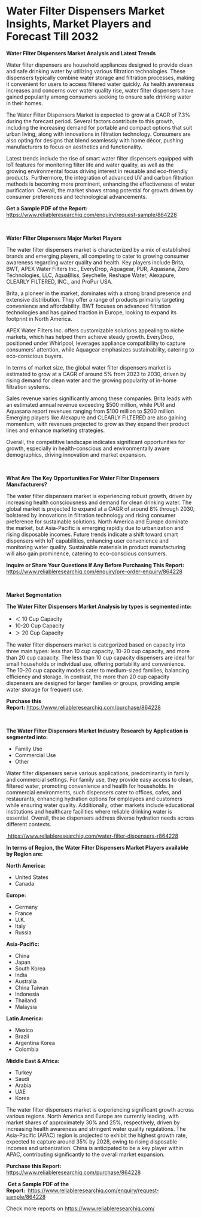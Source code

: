 <p><h1>Water Filter Dispensers Market Insights, Market Players and Forecast Till 2032</h1></p><p><strong>Water Filter Dispensers Market Analysis and Latest Trends</strong></p>
<p><p>Water filter dispensers are household appliances designed to provide clean and safe drinking water by utilizing various filtration technologies. These dispensers typically combine water storage and filtration processes, making it convenient for users to access filtered water quickly. As health awareness increases and concerns over water quality rise, water filter dispensers have gained popularity among consumers seeking to ensure safe drinking water in their homes.</p><p>The Water Filter Dispensers Market is expected to grow at a CAGR of 7.3% during the forecast period. Several factors contribute to this growth, including the increasing demand for portable and compact options that suit urban living, along with innovations in filtration technology. Consumers are also opting for designs that blend seamlessly with home décor, pushing manufacturers to focus on aesthetics and functionality.</p><p>Latest trends include the rise of smart water filter dispensers equipped with IoT features for monitoring filter life and water quality, as well as the growing environmental focus driving interest in reusable and eco-friendly products. Furthermore, the integration of advanced UV and carbon filtration methods is becoming more prominent, enhancing the effectiveness of water purification. Overall, the market shows strong potential for growth driven by consumer preferences and technological advancements.</p></p>
<p><strong>Get a Sample PDF of the Report:&nbsp;</strong> <a href="https://www.reliableresearchiq.com/enquiry/request-sample/864228?utm_campaign=2853&utm_medium=2&utm_source=Github&utm_content=ia&utm_term=05042025&utm_id=water-filter-dispensers">https://www.reliableresearchiq.com/enquiry/request-sample/864228</a></p>
<p>&nbsp;</p>
<p><strong>Water Filter Dispensers Major Market Players</strong></p>
<p><p>The water filter dispensers market is characterized by a mix of established brands and emerging players, all competing to cater to growing consumer awareness regarding water quality and health. Key players include Brita, BWT, APEX Water Filters Inc., EveryDrop, Aquagear, PUR, Aquasana, Zero Technologies, LLC, AquaBliss, Seychelle, Reshape Water, Alexapure, CLEARLY FILTERED, INC., and ProPur USA.</p><p>Brita, a pioneer in the market, dominates with a strong brand presence and extensive distribution. They offer a range of products primarily targeting convenience and affordability. BWT focuses on advanced filtration technologies and has gained traction in Europe, looking to expand its footprint in North America.</p><p>APEX Water Filters Inc. offers customizable solutions appealing to niche markets, which has helped them achieve steady growth. EveryDrop, positioned under Whirlpool, leverages appliance compatibility to capture consumers' attention, while Aquagear emphasizes sustainability, catering to eco-conscious buyers. </p><p>In terms of market size, the global water filter dispensers market is estimated to grow at a CAGR of around 5% from 2023 to 2030, driven by rising demand for clean water and the growing popularity of in-home filtration systems.</p><p>Sales revenue varies significantly among these companies. Brita leads with an estimated annual revenue exceeding $500 million, while PUR and Aquasana report revenues ranging from $100 million to $200 million. Emerging players like Alexapure and CLEARLY FILTERED are also gaining momentum, with revenues projected to grow as they expand their product lines and enhance marketing strategies.</p><p>Overall, the competitive landscape indicates significant opportunities for growth, especially in health-conscious and environmentally aware demographics, driving innovation and market expansion.</p></p>
<p>&nbsp;</p>
<p><strong>What Are The Key Opportunities For Water Filter Dispensers Manufacturers?</strong></p>
<p><p>The water filter dispensers market is experiencing robust growth, driven by increasing health consciousness and demand for clean drinking water. The global market is projected to expand at a CAGR of around 8% through 2030, bolstered by innovations in filtration technology and rising consumer preference for sustainable solutions. North America and Europe dominate the market, but Asia-Pacific is emerging rapidly due to urbanization and rising disposable incomes. Future trends indicate a shift toward smart dispensers with IoT capabilities, enhancing user convenience and monitoring water quality. Sustainable materials in product manufacturing will also gain prominence, catering to eco-conscious consumers.</p></p>
<p><strong>Inquire or Share Your Questions If Any Before Purchasing This Report:</strong> <a href="https://www.reliableresearchiq.com/enquiry/pre-order-enquiry/864228?utm_campaign=2853&utm_medium=2&utm_source=Github&utm_content=ia&utm_term=05042025&utm_id=water-filter-dispensers">https://www.reliableresearchiq.com/enquiry/pre-order-enquiry/864228</a></p>
<p>&nbsp;</p>
<p><strong>Market Segmentation</strong></p>
<p><strong>The Water Filter Dispensers Market Analysis by types is segmented into:</strong></p>
<p><ul><li>＜ 10 Cup Capacity</li><li>10-20 Cup Capacity</li><li>＞ 20 Cup Capacity</li></ul></p>
<p><p>The water filter dispensers market is categorized based on capacity into three main types: less than 10 cup capacity, 10-20 cup capacity, and more than 20 cup capacity. The less than 10 cup capacity dispensers are ideal for small households or individual use, offering portability and convenience. The 10-20 cup capacity models cater to medium-sized families, balancing efficiency and storage. In contrast, the more than 20 cup capacity dispensers are designed for larger families or groups, providing ample water storage for frequent use.</p></p>
<p><strong>Purchase this Report:&nbsp;</strong><a href="https://www.reliableresearchiq.com/purchase/864228?utm_campaign=2853&utm_medium=2&utm_source=Github&utm_content=ia&utm_term=05042025&utm_id=water-filter-dispensers">https://www.reliableresearchiq.com/purchase/864228</a></p>
<p>&nbsp;</p>
<p><strong>The Water Filter Dispensers Market Industry Research by Application is segmented into:</strong></p>
<p><ul><li>Family Use</li><li>Commercial Use</li><li>Other</li></ul></p>
<p><p>Water filter dispensers serve various applications, predominantly in family and commercial settings. For family use, they provide easy access to clean, filtered water, promoting convenience and health for households. In commercial environments, such dispensers cater to offices, cafes, and restaurants, enhancing hydration options for employees and customers while ensuring water quality. Additionally, other markets include educational institutions and healthcare facilities where reliable drinking water is essential. Overall, these dispensers address diverse hydration needs across different contexts.</p></p>
<p><a href="https://www.reliableresearchiq.com/water-filter-dispensers-r864228?utm_campaign=2853&utm_medium=2&utm_source=Github&utm_content=ia&utm_term=05042025&utm_id=water-filter-dispensers">&nbsp;https://www.reliableresearchiq.com/water-filter-dispensers-r864228</a></p>
<p><strong>In terms of Region, the Water Filter Dispensers Market Players available by Region are:</strong></p>
<p>
    <p> <strong> North America: </strong>
        <ul>
            <li>United States</li>
            <li>Canada</li>
        </ul>
        </p> 
    <p> <strong> Europe: </strong>
        <ul>
            <li>Germany</li>
            <li>France</li>
            <li>U.K.</li>
            <li>Italy</li>
            <li>Russia</li>
        </ul>
        </p> 
    <p> <strong> Asia-Pacific: </strong>
        <ul>
            <li>China</li>
            <li>Japan</li>
            <li>South Korea</li>
            <li>India</li>
            <li>Australia</li>
            <li>China Taiwan</li>
            <li>Indonesia</li>
            <li>Thailand</li>
            <li>Malaysia</li>
        </ul>
        </p> 
    <p> <strong> Latin America: </strong>
        <ul>
            <li>Mexico</li>
            <li>Brazil</li>
            <li>Argentina Korea</li>
            <li>Colombia</li>
        </ul>
        </p> 
    <p> <strong> Middle East & Africa: </strong>
        <ul>
            <li>Turkey</li>
            <li>Saudi</li>
            <li>Arabia</li>
            <li>UAE</li>
            <li>Korea</li>
        </ul>
    </p>
    </p>
<p><p>The water filter dispensers market is experiencing significant growth across various regions. North America and Europe are currently leading, with market shares of approximately 30% and 25%, respectively, driven by increasing health awareness and stringent water quality regulations. The Asia-Pacific (APAC) region is projected to exhibit the highest growth rate, expected to capture around 35% by 2028, owing to rising disposable incomes and urbanization. China is anticipated to be a key player within APAC, contributing significantly to the overall market expansion.</p></p>
<p><strong>Purchase this Report: </strong><a href="https://www.reliableresearchiq.com/purchase/864228?utm_campaign=2853&utm_medium=2&utm_source=Github&utm_content=ia&utm_term=05042025&utm_id=water-filter-dispensers">https://www.reliableresearchiq.com/purchase/864228</a></p>
<p>&nbsp;<strong>Get a Sample PDF of the Report:&nbsp;&nbsp;</strong><a href="https://www.reliableresearchiq.com/enquiry/request-sample/864228?utm_campaign=2853&utm_medium=2&utm_source=Github&utm_content=ia&utm_term=05042025&utm_id=water-filter-dispensers">https://www.reliableresearchiq.com/enquiry/request-sample/864228</a></p>
<p><strong></strong></p>
<p>Check more reports on <a href="https://www.reliableresearchiq.com/?utm_campaign=2853&utm_medium=2&utm_source=Github&utm_content=ia&utm_term=05042025&utm_id=water-filter-dispensers">https://www.reliableresearchiq.com/</a></p>